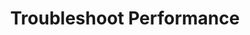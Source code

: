---
sort_key: 31
layout: sku
id: "troubleshoot-performance-computer"
title: "Troubleshoot Performance"
heading: "Troubleshoot Performance"
sub-title: "Improve performance in Windows 10 or macOS"
features:
 - feature: "Run through 12 steps to identify and resolve performance issues in Windows or macOS."
 - feature: "If hardware is faulty, then we provide a quote for the best solution."
price: 99
unit: computer
---